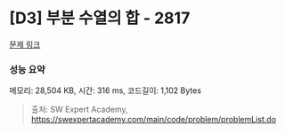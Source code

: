# [D3] 부분 수열의 합 - 2817 

[문제 링크](https://swexpertacademy.com/main/code/problem/problemDetail.do?contestProbId=AV7IzvG6EksDFAXB) 

### 성능 요약

메모리: 28,504 KB, 시간: 316 ms, 코드길이: 1,102 Bytes



> 출처: SW Expert Academy, https://swexpertacademy.com/main/code/problem/problemList.do